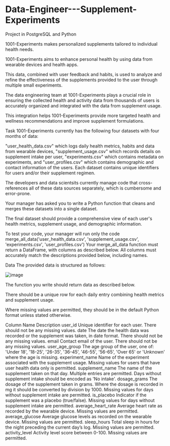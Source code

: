 # Data-Engineer---Supplement-Experiments
Project in PostgreSQL and Python


1001-Experiments makes personalized supplements tailored to individual health needs.

1001-Experiments aims to enhance personal health by using data from wearable devices and health apps.

This data, combined with user feedback and habits, is used to analyze and refine the effectiveness of the supplements provided to the user through multiple small experiments.

The data engineering team at 1001-Experiments plays a crucial role in ensuring the collected health and activity data from thousands of users is accurately organized and integrated with the data from supplement usage.

This integration helps 1001-Experiments provide more targeted health and wellness recommendations and improve supplement formulations.

Task
1001-Experiments currently has the following four datasets with four months of data:

"user_health_data.csv" which logs daily health metrics, habits and data from wearable devices,
"supplement_usage.csv" which records details on supplement intake per user,
"experiments.csv" which contains metadata on experiments, and
"user_profiles.csv" which contains demographic and contact information of the users.
Each dataset contains unique identifiers for users and/or their supplement regimen.

The developers and data scientsits currently manage code that cross-references all of these data sources separately, which is cumbersome and error-prone.

Your manager has asked you to write a Python function that cleans and merges these datasets into a single dataset.

The final dataset should provide a comprehensive view of each user's health metrics, supplement usage, and demographic information.

To test your code, your manager will run only the code merge_all_data('user_health_data.csv', 'supplement_usage.csv', 'experiments.csv', 'user_profiles.csv')
Your merge_all_data function must return a DataFrame, with columns as described below.
All columns must accurately match the descriptions provided below, including names.

Data
The provided data is structured as follows:

![image](https://github.com/user-attachments/assets/35555a13-18b3-49b8-af3f-f1083a86d291)

The function you write should return data as described below.

There should be a unique row for each daily entry combining health metrics and supplement usage.

Where missing values are permitted, they should be in the default Python format unless stated otherwise.

Column Name	Description
user_id	Unique identifier for each user.
There should not be any missing values.
date	The date the health data was recorded or the supplement was taken, in date format.
There should not be any missing values.
email	Contact email of the user.
There should not be any missing values.
user_age_group	The age group of the user, one of: 'Under 18', '18-25', '26-35', '36-45', '46-55', '56-65', 'Over 65' or 'Unknown' where the age is missing.
experiment_name	Name of the experiment associated with the supplement usage.
Missing values for users that have user health data only is permitted.
supplement_name	The name of the supplement taken on that day. Multiple entries are permitted.
Days without supplement intake should be encoded as 'No intake'.
dosage_grams	The dosage of the supplement taken in grams. Where the dosage is recorded in mg it should be converted by division by 1000.
Missing values for days without supplement intake are permitted.
is_placebo	Indicator if the supplement was a placebo (true/false).
Missing values for days without supplement intake are permitted.
average_heart_rate	Average heart rate as recorded by the wearable device.
Missing values are permitted.
average_glucose	Average glucose levels as recorded on the wearable device.
Missing values are permitted.
sleep_hours	Total sleep in hours for the night preceding the current day’s log.
Missing values are permitted.
activity_level	Activity level score between 0-100.
Missing values are permitted.


